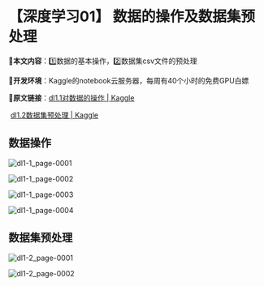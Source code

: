 # 【深度学习01】 数据的操作及数据集预处理

🍔**本文内容**：1️⃣数据的基本操作，2️⃣数据集csv文件的预处理

🍟**开发环境**：Kaggle的notebook云服务器，每周有40个小时的免费GPU白嫖

💌**原文链接**：[dl1.1对数据的操作 | Kaggle](https://www.kaggle.com/code/yezifeng/dl1-1)

​						[dl1.2数据集预处理 | Kaggle](https://www.kaggle.com/code/yezifeng/dl1-2)



## 数据操作

![dl1-1_page-0001](https://yzfzzz.oss-cn-shenzhen.aliyuncs.com/image/202204270922737.jpg)

![dl1-1_page-0002](https://yzfzzz.oss-cn-shenzhen.aliyuncs.com/image/202204270922688.jpg)

![dl1-1_page-0003](https://yzfzzz.oss-cn-shenzhen.aliyuncs.com/image/202204270922864.jpg)

![dl1-1_page-0004](https://yzfzzz.oss-cn-shenzhen.aliyuncs.com/image/202204270922745.jpg)

## 数据集预处理

![dl1-2_page-0001](https://yzfzzz.oss-cn-shenzhen.aliyuncs.com/image/202204270924030.jpg)

![dl1-2_page-0002](https://yzfzzz.oss-cn-shenzhen.aliyuncs.com/image/202204270925520.jpeg)
